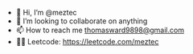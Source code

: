 - 👋 Hi, I’m @meztec
- 💞️ I’m looking to collaborate on anything 
- 📫 How to reach me thomasward9898@gmail.com
- 👨‍💻 Leetcode: https://leetcode.com/meztec

<!---
meztec/meztec is a ✨ special ✨ repository because its `README.md` (this file) appears on your GitHub profile.
You can click the Preview link to take a look at your changes.
--->
